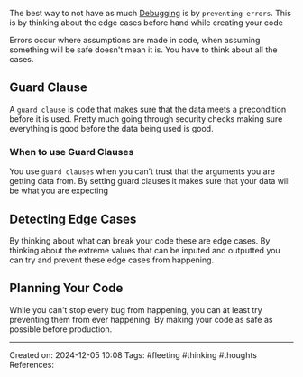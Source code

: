 
The best way to not have as much [Debugging](./Debugging) is by `preventing errors`. This is by thinking about the edge cases before hand while creating your code

Errors occur where assumptions are made in code, when assuming something will be safe doesn't mean it is. You have to think about all the cases.

## Guard Clause

A `guard clause` is code that makes sure that the data meets a precondition before it is used. Pretty much going through security checks making sure everything is good before the data being used is good.

### When to use Guard Clauses

You use `guard clauses` when you can't trust that the arguments you are getting data from. By setting guard clauses it makes sure that your data will be what you are expecting

## Detecting Edge Cases

By thinking about what can break your code these are edge cases. By thinking about the extreme values that can be inputed and outputted you can try and prevent these edge cases from happening.

## Planning Your Code

While you can't stop every bug from happening, you can at least try preventing them from ever happening. By making your code as safe as possible before production.

---
Created on: 2024-12-05 10:08
Tags: #fleeting #thinking #thoughts
References:
